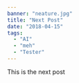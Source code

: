 ```yaml
---
banner: "neature.jpg"
title: "Next Post"
date: "2018-04-15"
tags:
  - "AI"
  - "meh"
  - "Tester"
---
```


This is the next post